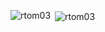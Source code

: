 <p align="left">
</p>

<div display="flex" flex-direction="column">
  
<p><img align="left" src="https://github-readme-stats.vercel.app/api/top-langs?username=rtom03&show_icons=true&locale=en&layout=compact" alt="rtom03" /></p>
<!-- <p><img align="center" src="https://github-readme-streak-stats.herokuapp.com/?user=rtom03&" alt="rtom03" /></p>
 -->
</div>
<p>&nbsp;<img align="center" src="https://github-readme-stats.vercel.app/api?username=rtom03&show_icons=true&locale=en" alt="rtom03" /></p>


